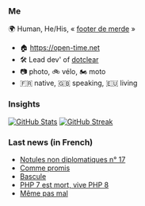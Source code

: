 ### Me

🌍 Human, He/His, « [footer de merde](https://open-time.net/post/2013/07/17/La-veritable-histoire-du-Footer-de-merde-) » 
* 🏠 https://open-time.net 
* 🛠️ Lead dev' of [dotclear](https://git.dotclear.org/dev/dotclear)
* 📷 photo, 🚲 vélo, 🏍️ moto 
* 🇫🇷 native, 🇬🇧 speaking, 🇪🇺 living

### Insights

[![GitHub Stats](https://github-readme-stats.vercel.app/api?username=franck-paul)](https://github.com/franck-paul)
[![GitHub Streak](https://github-readme-streak-stats.herokuapp.com?user=franck-paul)](https://git.io/streak-stats)

### Last news (in French)

<!-- BLOG-POST-LIST:START -->
- [Notules non diplomatiques n° 17](https://open-time.net/post/2023/01/02/Notules-non-diplomatiques-n-17)
- [Comme promis](https://open-time.net/post/2023/01/01/Comme-promis)
- [Bascule](https://open-time.net/post/2022/12/31/Bascule)
- [PHP 7 est mort, vive PHP 8](https://open-time.net/post/2022/12/30/PHP-7-est-mort-vive-PHP-8)
- [Même pas mal](https://open-time.net/post/2022/12/29/Meme-pas-mal)
<!-- BLOG-POST-LIST:END -->
